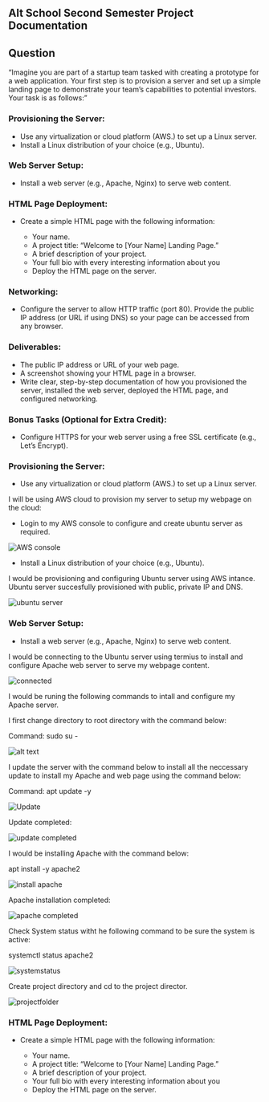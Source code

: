 ## Alt School Second Semester Project Documentation

## Question

“Imagine you are part of a startup team tasked with creating a prototype for a web application. Your first step is to provision a server and set up a simple landing page to demonstrate your team’s capabilities to potential investors. Your task is as follows:”

### Provisioning the Server:

* Use any virtualization or cloud platform (AWS.) to set up a Linux server.
* Install a Linux distribution of your choice (e.g., Ubuntu).

### Web Server Setup:
* Install a web server (e.g., Apache, Nginx) to serve web content.

### HTML Page Deployment:
- Create a simple HTML page with the following  information: 

  - Your name.
  - A project title: “Welcome to [Your Name] Landing Page.”
  - A brief description of your project.
  - Your full bio with every interesting information about you
  - Deploy the HTML page on the server.

### Networking:

- Configure the server to allow HTTP traffic (port 80).
Provide the public IP address (or URL if using DNS) so your page can be accessed from any browser.

### Deliverables:
- The public IP address or URL of your web page.
- A screenshot showing your HTML page in a browser.
- Write clear, step-by-step documentation of how you provisioned the server, installed the web server, deployed the HTML page, and configured networking.

### Bonus Tasks (Optional for Extra Credit):
- Configure HTTPS for your web server using a free SSL certificate (e.g., Let’s Encrypt).


### Provisioning the Server:

* Use any virtualization or cloud platform (AWS.) to set up a Linux server.

I will be using AWS cloud to provision my server to setup my webpage on the cloud:

- Login to my AWS console to configure and create ubuntu server as required. 

![AWS console](<images/AWS Console.png>)


* Install a Linux distribution of your choice (e.g., Ubuntu).

I would be provisioning and configuring Ubuntu server using AWS intance. 
Ubuntu server succesfully provisioned with public, private IP and DNS. 

![ubuntu server](<images/ubuntu server provionsed.png>)

### Web Server Setup:
* Install a web server (e.g., Apache, Nginx) to serve web content.

I would be connecting to the Ubuntu server using termius to install and configure Apache web server to serve my webpage content. 

![connected](images/Connected.png)

I would be runing the following commands to intall and configure my Apache server. 

I first change directory to root directory with the command below:

Command: sudo su -

![alt text](images/cdroot.png)

I update the server with the command below to install all the neccessary update to install my Apache and web page using the command below:

Command: apt update -y

![Update](images/installupdate.png)

Update completed:

![update completed](images/updatecompleted.png)

I would be installing Apache with the command below:

apt install -y apache2

![install apache](images/installApache.png)

Apache installation completed:

![apache completed](images/ApacheCompleted.png)

Check System status witht he following command to be sure the system is active:

systemctl status apache2

![systemstatus](images/systemstatus.png)

Create project directory and cd to the project director. 

![projectfolder](images/createfolderandcd.png)


### HTML Page Deployment:
- Create a simple HTML page with the following  information: 

  - Your name.
  - A project title: “Welcome to [Your Name] Landing Page.”
  - A brief description of your project.
  - Your full bio with every interesting information about you
  - Deploy the HTML page on the server.


